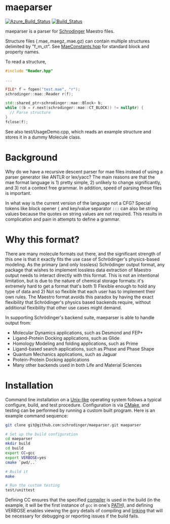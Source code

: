 # maeparser
[![Azure_Build_Status](https://dev.azure.com/patlorton/maeparser/_apis/build/status/schrodinger.maeparser?branchName=master)](https://dev.azure.com/patlorton/maeparser/_build/latest?definitionId=1&branchName=master)
[![Build_Status](https://ci.appveyor.com/api/projects/status/github/schrodinger/maeparser?branch=master&svg=true)](https://ci.appveyor.com/project/torcolvin/maeparser)

maeparser is a parser for [Schrodinger](https://www.schrodinger.com/) Maestro
files.

Structure files (.mae,.maegz,.mae.gz) can contain multiple structures
delimited by "f_m_ct".  See [MaeConstants.hpp](MaeConstants.hpp) 
for standard block and property names.

To read a structure,

```C++
#include "Reader.hpp"

...

FILE* f = fopen("test.mae", "r");
schrodinger::mae::Reader r(f);

std::shared_ptr<schrodinger::mae::Block> b;
while ((b = r.next(schrodinger::mae::CT_BLOCK)) != nullptr) {
  // Parse structure
}
fclose(f);
```

See also test/UsageDemo.cpp, which reads an example structure and
stores it in a dummy Molecule class.

Background
==========

Why do we have a recursive descent parser for mae files instead of using a
parser generator like ANTLR or lex/yacc? The main reasons are that the mae
format language is 1) pretty simple, 2) unlikely to change significantly,
and 3) not a context free grammar. In addition, speed of parsing these
files is important.

In what way is the current version of the language not a CFG? Special tokens
like block opener `{` and key/value separator `:::` can also be string
values because the quotes on string values are not required. This results in
complication and pain in attempts to define a grammar.

Why this format?
=================

There are many molecule formats out there, and the significant strength of this
one is that it exactly fits the use case of Schrödinger's physics-based
modeling.  As the primary (and only lossless) Schrödinger output format, any
package that wishes to implement lossless data extraction of Maestro output
needs to interact directly with this format.  This is not an intentional
limitation, but is due to the nature of chemical storage formats: it's
extremely hard to get a format that's both 1) Flexible enough to hold any type
of data and 2) Not so flexible that each user has to implement their own rules.
The Maestro format avoids this paradox by having the exact flexibility
that Schrödinger's physics based backends require, without additional
flexibility that other use cases might demand.

In supporting Schrödinger's backend suite, maeparser is able
to handle output from:
* Molecular Dynamics applications, such as Desmond and FEP+
* Ligand-Protein Docking applications, such as Glide
* Homology Modeling and folding applications, such as Prime
* Ligand-based search applications, such as Phase and Phase Shape
* Quantum Mechanics applications, such as Jaguar
* Protein-Protein Docking applications
* Many other backends used in both Life and Material Sciences

Installation
============

Command line installation on a
[Unix-like](https://en.wikipedia.org/wiki/Unix-like)
operating system follows a typical configure, build, and test procedure.
Configuration is via [CMake](https://en.wikipedia.org/wiki/CMake),
and testing can be performed by running a custom built program.  Here is an
example command sequence:

```bash
git clone git@github.com:schrodinger/maeparser.git maeparser

# Set up the build configuration
cd maeparser
mkdir build
cd build
export CC=gcc
export VERBOSE=yes
cmake `pwd/..`

# Build it
make

# Run the custom testing
test/unittest 
```

Defining CC ensures that the specified
[compiler](https://en.wikipedia.org/wiki/Compiler) is used in the build
(in the example, it will be the first instance of `gcc` in one's
[PATH](https://en.wikipedia.org/wiki/PATH_(variable))), 
and defining VERBOSE enables viewing the gory details of compiling and
[linking](https://en.wikipedia.org/wiki/Linker_(computing))
that will be necessary for debugging or reporting issues if the build fails.
